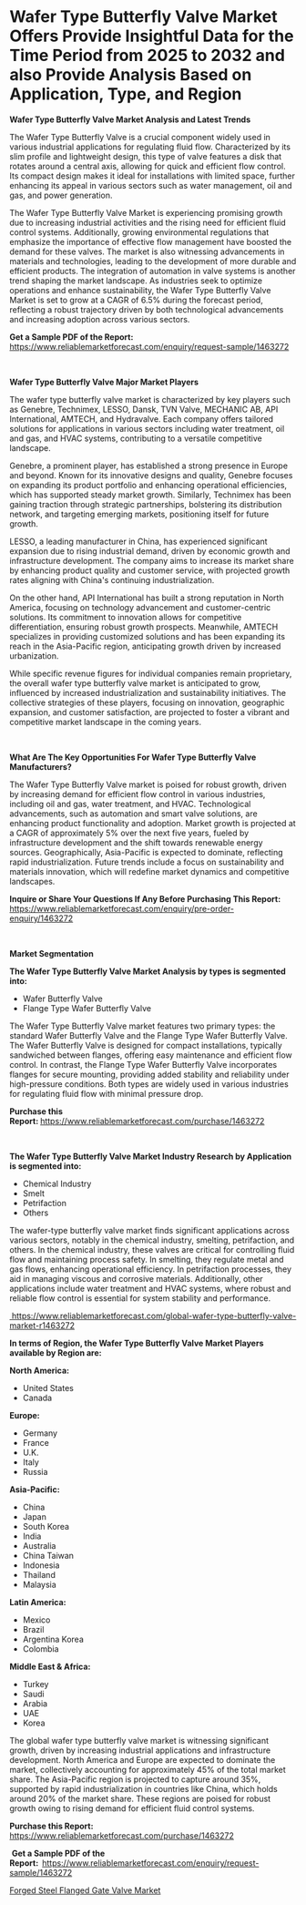 <p><h1>Wafer Type Butterfly Valve Market Offers Provide Insightful Data for the Time Period from 2025 to 2032 and also Provide Analysis Based on Application, Type, and Region</h1></p><p><strong>Wafer Type Butterfly Valve Market Analysis and Latest Trends</strong></p>
<p><p>The Wafer Type Butterfly Valve is a crucial component widely used in various industrial applications for regulating fluid flow. Characterized by its slim profile and lightweight design, this type of valve features a disk that rotates around a central axis, allowing for quick and efficient flow control. Its compact design makes it ideal for installations with limited space, further enhancing its appeal in various sectors such as water management, oil and gas, and power generation.</p><p>The Wafer Type Butterfly Valve Market is experiencing promising growth due to increasing industrial activities and the rising need for efficient fluid control systems. Additionally, growing environmental regulations that emphasize the importance of effective flow management have boosted the demand for these valves. The market is also witnessing advancements in materials and technologies, leading to the development of more durable and efficient products. The integration of automation in valve systems is another trend shaping the market landscape. As industries seek to optimize operations and enhance sustainability, the Wafer Type Butterfly Valve Market is set to grow at a CAGR of 6.5% during the forecast period, reflecting a robust trajectory driven by both technological advancements and increasing adoption across various sectors.</p></p>
<p><strong>Get a Sample PDF of the Report:&nbsp;</strong> <a href="https://www.reliablemarketforecast.com/enquiry/request-sample/1463272?utm_campaign=1929&utm_medium=2&utm_source=Github&utm_content=ia&utm_term=18022025&utm_id=wafer-type-butterfly-valve">https://www.reliablemarketforecast.com/enquiry/request-sample/1463272</a></p>
<p>&nbsp;</p>
<p><strong>Wafer Type Butterfly Valve Major Market Players</strong></p>
<p><p>The wafer type butterfly valve market is characterized by key players such as Genebre, Technimex, LESSO, Dansk, TVN Valve, MECHANIC AB, API International, AMTECH, and Hydravalve. Each company offers tailored solutions for applications in various sectors including water treatment, oil and gas, and HVAC systems, contributing to a versatile competitive landscape.</p><p>Genebre, a prominent player, has established a strong presence in Europe and beyond. Known for its innovative designs and quality, Genebre focuses on expanding its product portfolio and enhancing operational efficiencies, which has supported steady market growth. Similarly, Technimex has been gaining traction through strategic partnerships, bolstering its distribution network, and targeting emerging markets, positioning itself for future growth.</p><p>LESSO, a leading manufacturer in China, has experienced significant expansion due to rising industrial demand, driven by economic growth and infrastructure development. The company aims to increase its market share by enhancing product quality and customer service, with projected growth rates aligning with China's continuing industrialization.</p><p>On the other hand, API International has built a strong reputation in North America, focusing on technology advancement and customer-centric solutions. Its commitment to innovation allows for competitive differentiation, ensuring robust growth prospects. Meanwhile, AMTECH specializes in providing customized solutions and has been expanding its reach in the Asia-Pacific region, anticipating growth driven by increased urbanization.</p><p>While specific revenue figures for individual companies remain proprietary, the overall wafer type butterfly valve market is anticipated to grow, influenced by increased industrialization and sustainability initiatives. The collective strategies of these players, focusing on innovation, geographic expansion, and customer satisfaction, are projected to foster a vibrant and competitive market landscape in the coming years.</p></p>
<p>&nbsp;</p>
<p><strong>What Are The Key Opportunities For Wafer Type Butterfly Valve Manufacturers?</strong></p>
<p><p>The Wafer Type Butterfly Valve market is poised for robust growth, driven by increasing demand for efficient flow control in various industries, including oil and gas, water treatment, and HVAC. Technological advancements, such as automation and smart valve solutions, are enhancing product functionality and adoption. Market growth is projected at a CAGR of approximately 5% over the next five years, fueled by infrastructure development and the shift towards renewable energy sources. Geographically, Asia-Pacific is expected to dominate, reflecting rapid industrialization. Future trends include a focus on sustainability and materials innovation, which will redefine market dynamics and competitive landscapes.</p></p>
<p><strong>Inquire or Share Your Questions If Any Before Purchasing This Report:</strong> <a href="https://www.reliablemarketforecast.com/enquiry/pre-order-enquiry/1463272?utm_campaign=1929&utm_medium=2&utm_source=Github&utm_content=ia&utm_term=18022025&utm_id=wafer-type-butterfly-valve">https://www.reliablemarketforecast.com/enquiry/pre-order-enquiry/1463272</a></p>
<p>&nbsp;</p>
<p><strong>Market Segmentation</strong></p>
<p><strong>The Wafer Type Butterfly Valve Market Analysis by types is segmented into:</strong></p>
<p><ul><li>Wafer Butterfly Valve</li><li>Flange Type Wafer Butterfly Valve</li></ul></p>
<p><p>The Wafer Type Butterfly Valve market features two primary types: the standard Wafer Butterfly Valve and the Flange Type Wafer Butterfly Valve. The Wafer Butterfly Valve is designed for compact installations, typically sandwiched between flanges, offering easy maintenance and efficient flow control. In contrast, the Flange Type Wafer Butterfly Valve incorporates flanges for secure mounting, providing added stability and reliability under high-pressure conditions. Both types are widely used in various industries for regulating fluid flow with minimal pressure drop.</p></p>
<p><strong>Purchase this Report:&nbsp;</strong><a href="https://www.reliablemarketforecast.com/purchase/1463272?utm_campaign=1929&utm_medium=2&utm_source=Github&utm_content=ia&utm_term=18022025&utm_id=wafer-type-butterfly-valve">https://www.reliablemarketforecast.com/purchase/1463272</a></p>
<p>&nbsp;</p>
<p><strong>The Wafer Type Butterfly Valve Market Industry Research by Application is segmented into:</strong></p>
<p><ul><li>Chemical Industry</li><li>Smelt</li><li>Petrifaction</li><li>Others</li></ul></p>
<p><p>The wafer-type butterfly valve market finds significant applications across various sectors, notably in the chemical industry, smelting, petrifaction, and others. In the chemical industry, these valves are critical for controlling fluid flow and maintaining process safety. In smelting, they regulate metal and gas flows, enhancing operational efficiency. In petrifaction processes, they aid in managing viscous and corrosive materials. Additionally, other applications include water treatment and HVAC systems, where robust and reliable flow control is essential for system stability and performance.</p></p>
<p><a href="https://www.reliablemarketforecast.com/global-wafer-type-butterfly-valve-market-r1463272?utm_campaign=1929&utm_medium=2&utm_source=Github&utm_content=ia&utm_term=18022025&utm_id=wafer-type-butterfly-valve">&nbsp;https://www.reliablemarketforecast.com/global-wafer-type-butterfly-valve-market-r1463272</a></p>
<p><strong>In terms of Region, the Wafer Type Butterfly Valve Market Players available by Region are:</strong></p>
<p>
    <p> <strong> North America: </strong>
        <ul>
            <li>United States</li>
            <li>Canada</li>
        </ul>
        </p> 
    <p> <strong> Europe: </strong>
        <ul>
            <li>Germany</li>
            <li>France</li>
            <li>U.K.</li>
            <li>Italy</li>
            <li>Russia</li>
        </ul>
        </p> 
    <p> <strong> Asia-Pacific: </strong>
        <ul>
            <li>China</li>
            <li>Japan</li>
            <li>South Korea</li>
            <li>India</li>
            <li>Australia</li>
            <li>China Taiwan</li>
            <li>Indonesia</li>
            <li>Thailand</li>
            <li>Malaysia</li>
        </ul>
        </p> 
    <p> <strong> Latin America: </strong>
        <ul>
            <li>Mexico</li>
            <li>Brazil</li>
            <li>Argentina Korea</li>
            <li>Colombia</li>
        </ul>
        </p> 
    <p> <strong> Middle East & Africa: </strong>
        <ul>
            <li>Turkey</li>
            <li>Saudi</li>
            <li>Arabia</li>
            <li>UAE</li>
            <li>Korea</li>
        </ul>
    </p>
    </p>
<p><p>The global wafer type butterfly valve market is witnessing significant growth, driven by increasing industrial applications and infrastructure development. North America and Europe are expected to dominate the market, collectively accounting for approximately 45% of the total market share. The Asia-Pacific region is projected to capture around 35%, supported by rapid industrialization in countries like China, which holds around 20% of the market share. These regions are poised for robust growth owing to rising demand for efficient fluid control systems.</p></p>
<p><strong>Purchase this Report: </strong><a href="https://www.reliablemarketforecast.com/purchase/1463272?utm_campaign=1929&utm_medium=2&utm_source=Github&utm_content=ia&utm_term=18022025&utm_id=wafer-type-butterfly-valve">https://www.reliablemarketforecast.com/purchase/1463272</a></p>
<p>&nbsp;<strong>Get a Sample PDF of the Report:&nbsp;&nbsp;</strong><a href="https://www.reliablemarketforecast.com/enquiry/request-sample/1463272?utm_campaign=1929&utm_medium=2&utm_source=Github&utm_content=ia&utm_term=18022025&utm_id=wafer-type-butterfly-valve">https://www.reliablemarketforecast.com/enquiry/request-sample/1463272</a></p>
<p><strong></strong></p>
<p><p><a href="https://github.com/dringals/Market-Research-Report-List-6/blob/main/forged-steel-flanged-gate-valve-market.md?utm_campaign=1929&utm_medium=2&utm_source=Github&utm_content=ia&utm_term=18022025&utm_id=wafer-type-butterfly-valve">Forged Steel Flanged Gate Valve Market</a></p></p>